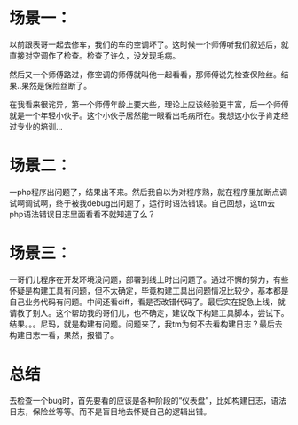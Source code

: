 # 场景一：

以前跟表哥一起去修车，我们的车的空调坏了。这时候一个师傅听我们叙述后，就直接对空调作了检查。检查了许久，没发现毛病。

然后又一个师傅路过，修空调的师傅就叫他一起看看，那师傅说先检查保险丝。结果..果然是保险丝断了。

在我看来很诧异，第一个师傅年龄上要大些，理论上应该经验更丰富，后一个师傅就是一个年轻小伙子。这个小伙子居然能一眼看出毛病所在。我想这小伙子肯定经过专业的培训…



# 场景二：

一php程序出问题了，结果出不来。然后我自以为对程序熟，就在程序里加断点调试啊调试啊，终于被我debug出问题了，运行时语法错误。自己回想，这tm去php语法错误日志里面看看不就知道了么？



# 场景三：

一哥们儿程序在开发环境没问题，部署到线上时出问题了。通过不懈的努力，有些怀疑是构建工具有问题，但不太确定，毕竟构建工具出问题情况比较少，基本都是自己业务代码有问题。中间还看diff，看是否改错代码了。最后实在捉急上线，就请教了别人。这个帮助我的哥们儿，也不确定，建议改下构建工具脚本，尝试下。结果。。。尼玛，就是构建有问题。问题来了，我tm为何不去看构建日志？最后去构建日志一看，果然，报错了。



# 总结
去检查一个bug时，首先要看的应该是各种阶段的“仪表盘”，比如构建日志，语法日志，保险丝等等。而不是盲目地去怀疑自己的逻辑出错。
